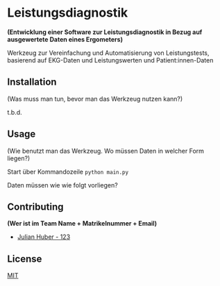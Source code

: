 # Leistungsdiagnostik
**(Entwicklung einer Software zur Leistungsdiagnostik in Bezug auf ausgewertete Daten eines Ergometers)**

Werkzeug zur Vereinfachung und Automatisierung von Leistungstests, basierend auf EKG-Daten und Leistungswerten und Patient:innen-Daten

## Installation

(Was muss man tun, bevor man das Werkzeug nutzen kann?)

t.b.d.

## Usage

(Wie benutzt man das Werkzeug. Wo müssen Daten in welcher Form liegen?)

Start über Kommandozeile
```python main.py```

Daten müssen wie wie folgt vorliegen?

## Contributing
**(Wer ist im Team Name + Matrikelnummer + Email)**

- [Julian Huber - 123](julian.huber@mci.edu)

## License
[MIT](https://choosealicense.com/licenses/mit/)

